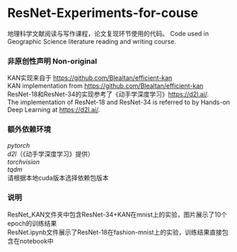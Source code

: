 # ResNet-Experiments-for-couse
地理科学文献阅读与写作课程，论文复现环节使用的代码。   Code used in Geographic Science literature reading and writing course. 
### 非原创性声明 Non-original 
KAN实现来自于 https://github.com/Blealtan/efficient-kan   
KAN implementation from https://github.com/Blealtan/efficient-kan  
ResNet-18和ResNet-34的实现参考了《动手学深度学习》https://d2l.ai/.   
The implementation of ResNet-18 and ResNet-34 is referred to by Hands-on Deep Learning at https://d2l.ai/.
### 额外依赖环境
*pytorch*  
*d2l*（《动手学深度学习》提供）  
*torchvision*  
*tqdm*  
请根据本地cuda版本选择依赖包版本
### 说明
ResNet_KAN文件夹中包含ResNet-34+KAN在mnist上的实验，图片展示了10个epoch的训练结果  
ResNet.ipynb文件展示了ResNet-18在fashion-mnist上的实验，训练结果直接包含在notebook中

